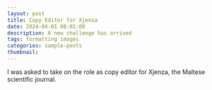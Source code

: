 ```yaml
---
layout: post
title: Copy Editor for Xjenza
date: 2024-04-01 08:01:00
description: A new challenge has arrived
tags: formatting images
categories: sample-posts
thumbnail: 
---
```


I was asked to take on the role as copy editor for Xjenza, the Maltese scientific journal.
